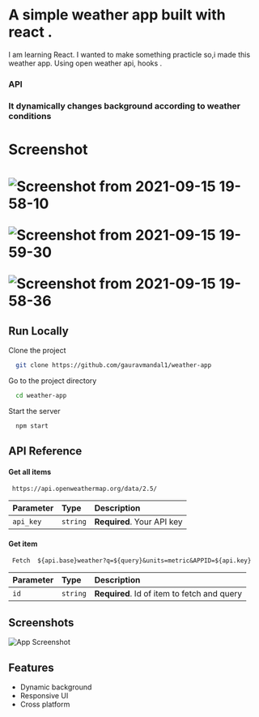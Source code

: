 
# A simple weather app built with react .

 I am learning React. I wanted to make something practicle so,i made this weather app. Using open weather api, hooks .
  

 <h3>API<h3>
  
   
   
 It dynamically changes background according to weather conditions 
   
 
 
 <h1>Screenshot<h1>
  
![Screenshot from 2021-09-15 19-58-10](https://user-images.githubusercontent.com/64638825/133453440-c25e2ee6-f673-42b3-8cb8-810c1b78fe83.png)
  
![Screenshot from 2021-09-15 19-59-30](https://user-images.githubusercontent.com/64638825/133453415-c7c88a61-9a5f-4051-a03a-1e19b374da18.png)
  
![Screenshot from 2021-09-15 19-58-36](https://user-images.githubusercontent.com/64638825/133453431-12a669d6-c4fb-41bb-895e-5ecc777a47b6.png)
  


   
  
 
 
  

## Run Locally

Clone the project

```bash
  git clone https://github.com/gauravmandal1/weather-app
```

Go to the project directory

```bash
  cd weather-app
```

Start the server

```bash
  npm start
```

  
## API Reference

#### Get all items

```http
 https://api.openweathermap.org/data/2.5/
```

| Parameter | Type     | Description                |
| :-------- | :------- | :------------------------- |
| `api_key` | `string` | **Required**. Your API key |

#### Get item

```
 Fetch  ${api.base}weather?q=${query}&units=metric&APPID=${api.key}
```

| Parameter | Type     | Description                       |
| :-------- | :------- | :-------------------------------- |
| `id`      | `string` | **Required**. Id of item to fetch and query |

#### 

  
## Screenshots

![App Screenshot](https://via.placeholder.com/468x300?text=App+Screenshot+Here)

  
## Features


- Dynamic background
- Responsive UI 
- Cross platform

  
